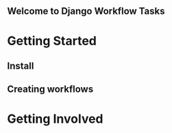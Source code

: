 ## Welcome to Django Workflow Tasks


# Getting Started

## Install

## Creating workflows

# Getting Involved